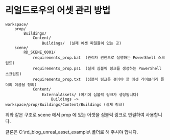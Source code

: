 # 리얼드로우의 어셋 관리 방법

```
workspace/
    prop/
        Buildings/
            Content/
                Buildings/  (실제 에셋 파일들이 있는 곳)
    scene/
        RD_SCENE_0001/
            requirements_prop.bat  (관리자 권한으로 실행하는 PowerShell 스크립트)
            requirements_prop.ps1  (실제 심볼릭 링크를 생성하는 PowerShell 스크립트)
            requirements_prop.txt  (심볼릭 링크를 걸어야 할 에셋 라이브러리 폴더의 이름을 정의)
            Content/
                ExternalAssets/ (여기에 심볼릭 링크가 생성됩니다)
                    Buildings -> workspace/prop/Buildings/Content/Buildings (실제 링크)
```


위와 같은 구조로 scene 에서 prop 에 있는 어셋을 심볼릭 링크로 연결하여 사용합니다.

클론은 C:\rd_blog_unreal_asset_example\ 폴더로 해 주셔야 합니다.
